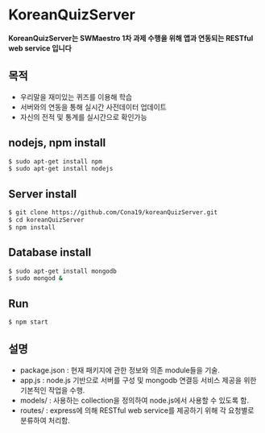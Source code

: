 # KoreanQuizServer

**KoreanQuizServer는 SWMaestro 1차 과제 수행을 위해 앱과 연동되는 RESTful web service 입니다**  

## 목적
- 우리말을 재미있는 퀴즈를 이용해 학습
- 서버와의 연동을 통해 실시간 사전데이터 업데이트
- 자신의 전적 및 통계를 실시간으로 확인가능

## nodejs, npm install
``` bash
$ sudo apt-get install npm
$ sudo apt-get install nodejs
```

## Server install
``` bash
$ git clone https://github.com/Cona19/koreanQuizServer.git
$ cd koreanQuizServer
$ npm install
```

## Database install
``` bash
$ sudo apt-get install mongodb
$ sudo mongod &
```

## Run
``` bash
$ npm start
```

## 설명
- package.json : 현재 패키지에 관한 정보와 의존 module들을 기술.
- app.js : node.js 기반으로 서버를 구성 및 mongodb 연결등 서비스 제공을 위한 기본적인 작업을 수행.
- models/ : 사용하는 collection을 정의하여 node.js에서 사용할 수 있도록 함.
- routes/ : express에 의해 RESTful web service를 제공하기 위해 각 요청별로 분류하여 처리함.

